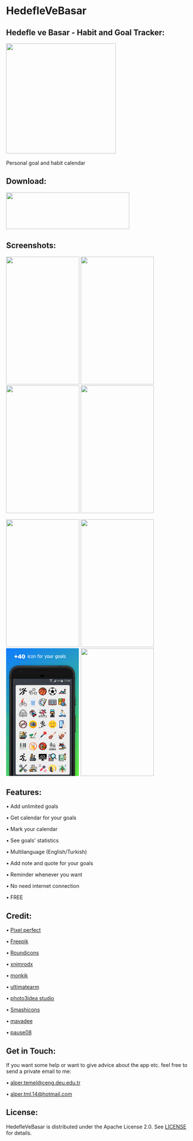 # HedefleVeBasar


Hedefle ve Basar - Habit and Goal Tracker:
-
<img src="images/HedefleVeBasarLogo–2.png" width="300" height="300">

Personal goal and habit calendar


Download:
-
<a href="https://play.google.com/store/apps/details?id=com.hedeflevebasar"><img src="images/68747470733a2f2f706c61792e676f6f676c652e636f6d2f696e746c2f656e5f75732f6261646765732f696d616765732f617070732f656e2d706c61792d62616467652e706e67.png" width="337" height="100"/></a>

Screenshots:
-
<p float="left">
  <img src="images/custom–1.png" width="200" height="348"/>
  <img src="images/eng3.png" width="200" height="348"/>
  <img src="images/custom–4.png" width="200" height="348" /> 
  <img src="images/custom–5.png" width="200" height="348" /> 
</p>
<p float="left">
  <img src="images/custom–7.png" width="200" height="348"/>
  <img src="images/custom–6.png" width="200" height="348"/>
  <img src="images/over40logos.png" width="200" height="348"/> 
  <img src="images/custom–8.png" width="200" height="348" /> 
</p>


Features:
-

• Add unlimited goals

• Get calendar for your goals

• Mark your calendar

• See goals' statistics

• Multilanguage (English/Turkish)

• Add note and quote for your goals

• Reminder whenever you want

• No need internet connection

• FREE


Credit:
-
• [Pixel perfect](https://dribbble.com/iconsmind)

• [Freepik](https://www.facebook.com/Freepik)

• [Roundicons](https://twitter.com/flatroundicons)

• [xnimrodx](https://www.flaticon.com/authors/xnimrodx)

• [monkik](https://www.flaticon.com/authors/monkik)

• [ultimatearm](https://www.flaticon.com/authors/ultimatearm)

• [photo3idea studio](https://www.flaticon.com/authors/photo3idea-studio)

• [Smashicons](https://smashicons.com/)

• [mavadee](https://www.flaticon.com/authors/mavadee)

• [pause08](https://www.flaticon.com/authors/pause08)




Get in Touch:
-
If you want some help or want to give advice about the app etc. feel free to send a private email to me:

• alper.temel@ceng.deu.edu.tr

• alper.tml.14@hotmail.com


License:
-
HedefleVeBasar is distributed under the Apache License 2.0. See [LICENSE](https://github.com/alpertml/HedefleVeBasar/blob/master/LICENSE) for details.




